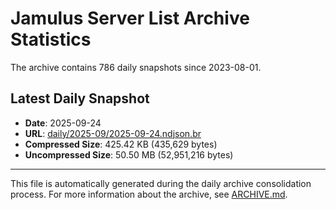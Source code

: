 # Jamulus Server List Archive Statistics

The archive contains 786 daily snapshots since 2023-08-01.

## Latest Daily Snapshot

- **Date**: 2025-09-24
- **URL**: [daily/2025-09/2025-09-24.ndjson.br](https://jamulus-archive.ap-south-1.linodeobjects.com/main/daily/2025-09/2025-09-24.ndjson.br)
- **Compressed Size**: 425.42 KB (435,629 bytes)
- **Uncompressed Size**: 50.50 MB (52,951,216 bytes)

---

This file is automatically generated during the daily archive consolidation process.
For more information about the archive, see [ARCHIVE.md](ARCHIVE.md).
